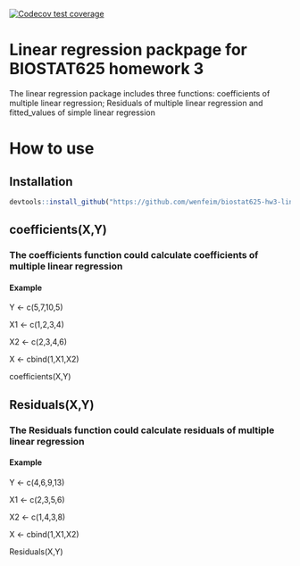 <!-- badges: start -->
  [![Codecov test coverage](https://codecov.io/gh/wenfeim/biostat625-hw3-linearregression.package/graph/badge.svg)](https://app.codecov.io/gh/wenfeim/biostat625-hw3-linearregression.package)
  <!-- badges: end -->
# Linear regression packpage for BIOSTAT625 homework 3
The linear regression package includes three functions: coefficients of multiple linear regression; Residuals of multiple linear regression and fitted_values of simple linear regression
# How to use
## Installation
```r
devtools::install_github("https://github.com/wenfeim/biostat625-hw3-linearregression.package/tree/master")
```
## coefficients(X,Y)
### The coefficients function could calculate coefficients of multiple linear regression
#### Example
Y <- c(5,7,10,5)

X1 <- c(1,2,3,4)

X2 <- c(2,3,4,6)

X <- cbind(1,X1,X2)

coefficients(X,Y)

## Residuals(X,Y)
### The Residuals function could calculate residuals of multiple linear regression
#### Example
Y <- c(4,6,9,13)

X1 <- c(2,3,5,6)

X2 <- c(1,4,3,8)

X <- cbind(1,X1,X2)

Residuals(X,Y)

